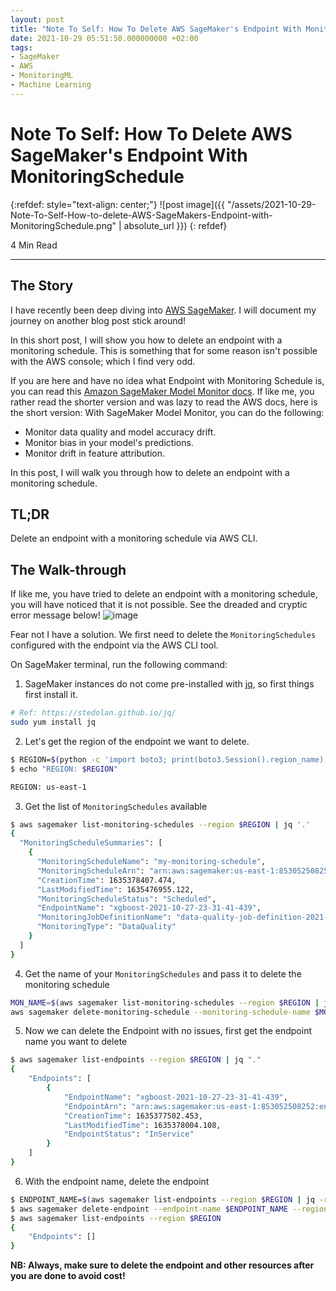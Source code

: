 ```yaml
---
layout: post
title: "Note To Self: How To Delete AWS SageMaker's Endpoint With MonitoringSchedule"
date: 2021-10-29 05:51:50.000000000 +02:00
tags:
- SageMaker
- AWS
- MonitoringML
- Machine Learning
---
```

# Note To Self: How To Delete AWS SageMaker's Endpoint With MonitoringSchedule

{:refdef: style="text-align: center;"}
![post image]({{ "/assets/2021-10-29-Note-To-Self-How-to-delete-AWS-SageMakers-Endpoint-with-MonitoringSchedule.png" | absolute_url }})
{: refdef}

4 Min Read

---

## The Story

I have recently been deep diving into [AWS SageMaker](https://docs.aws.amazon.com/sagemaker/latest/dg/whatis.html). I will document my journey on another blog post stick around!

In this short post, I will show you how to delete an endpoint with a monitoring schedule. This is something that for some reason isn't possible with the AWS console; which I find very odd.

If you are here and have no idea what Endpoint with Monitoring Schedule is, you can read this [Amazon SageMaker Model Monitor docs](https://docs.aws.amazon.com/sagemaker/latest/dg/model-monitor.html). If like me, you rather read the shorter version and was lazy to read the AWS docs, here is the short version:
With SageMaker Model Monitor, you can do the following:

- Monitor data quality and model accuracy drift.
- Monitor bias in your model's predictions.
- Monitor drift in feature attribution.

In this post, I will walk you through how to delete an endpoint with a monitoring schedule.

## TL;DR

Delete an endpoint with a monitoring schedule via AWS CLI.

## The Walk-through

If like me, you have tried to delete an endpoint with a monitoring schedule, you will have noticed that it is not possible. See the dreaded and cryptic error message below!
![image](https://user-images.githubusercontent.com/7910856/139628925-ceca5097-079b-4500-b75c-8f63e1a53531.png)

Fear not I have a solution.
We first need to delete the `MonitoringSchedules` configured with the endpoint via the AWS CLI tool.

On SageMaker terminal, run the following command:

1. SageMaker instances do not come pre-installed with [jq](https://stedolan.github.io/jq/), so first things first install it.

  ```bash
  # Ref: https://stedolan.github.io/jq/
  sudo yum install jq
  ```

2. Let's get the region of the endpoint we want to delete.

  ```bash
  $ REGION=$(python -c 'import boto3; print(boto3.Session().region_name)')
  $ echo "REGION: $REGION"

  REGION: us-east-1
  ```

3. Get the list of `MonitoringSchedules` available

  ```bash
  $ aws sagemaker list-monitoring-schedules --region $REGION | jq '.'
  {
    "MonitoringScheduleSummaries": [
      {
        "MonitoringScheduleName": "my-monitoring-schedule",
        "MonitoringScheduleArn": "arn:aws:sagemaker:us-east-1:853052508252:monitoring-schedule/my-monitoring-schedule",
        "CreationTime": 1635378407.474,
        "LastModifiedTime": 1635476955.122,
        "MonitoringScheduleStatus": "Scheduled",
        "EndpointName": "xgboost-2021-10-27-23-31-41-439",
        "MonitoringJobDefinitionName": "data-quality-job-definition-2021-10-27-23-46-47-211",
        "MonitoringType": "DataQuality"
      }
    ]
  }
  ```

4. Get the name of your `MonitoringSchedules` and pass it to delete the monitoring schedule

  ```bash
  MON_NAME=$(aws sagemaker list-monitoring-schedules --region $REGION | jq -r '.MonitoringScheduleSummaries[].MonitoringScheduleName')
  aws sagemaker delete-monitoring-schedule --monitoring-schedule-name $MON_NAME --region $REGION
  ```

5. Now we can delete the Endpoint with no issues, first get the endpoint name you want to delete

  ```bash
  $ aws sagemaker list-endpoints --region $REGION | jq "."
  {
      "Endpoints": [
          {
              "EndpointName": "xgboost-2021-10-27-23-31-41-439",
              "EndpointArn": "arn:aws:sagemaker:us-east-1:853052508252:endpoint/xgboost-2021-10-27-23-31-41-439",
              "CreationTime": 1635377502.453,
              "LastModifiedTime": 1635378004.108,
              "EndpointStatus": "InService"
          }
      ]
  }
  ```

6. With the endpoint name, delete the endpoint

  ```bash
  $ ENDPOINT_NAME=$(aws sagemaker list-endpoints --region $REGION | jq -r ".Endpoints[].EndpointName")
  $ aws sagemaker delete-endpoint --endpoint-name $ENDPOINT_NAME --region $REGION
  $ aws sagemaker list-endpoints --region $REGION
  {
      "Endpoints": []
  }
  ```

**NB: Always, make sure to delete the endpoint and other resources after you are done to avoid cost!**
